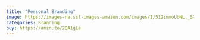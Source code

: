 ```yaml
---
title: "Personal Branding"
image: https://images-na.ssl-images-amazon.com/images/I/512immoUbNL._SX341_BO1,204,203,200_.jpg
categories: Branding
buy: https://amzn.to/2QA1gLe
---
```

